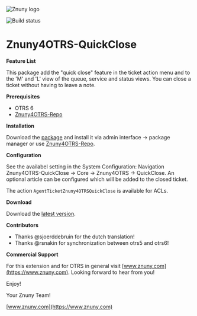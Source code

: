 ![Znuny logo](https://www.znuny.com/assets/images/logo_small.png)


![Build status](https://badge.proxy.znuny.com/Znuny4OTRS-QuickClose/master)

Znuny4OTRS-QuickClose
=====================

**Feature List**

This package add the "quick close" feature in the ticket action menu and to the  'M' and 'L' view of the queue, service and status views. You can close a ticket without having to leave a note.

**Prerequisites**

- OTRS 6
- [Znuny4OTRS-Repo](https://www.znuny.com/add-ons/znuny4otrs-repository)

**Installation**

Download the [package](https://addons.znuny.com/api/addon_repos/public/1074/latest) and install it via admin interface -> package manager or use [Znuny4OTRS-Repo](https://www.znuny.com/add-ons/znuny4otrs-repository).

**Configuration**

See the availabel setting in the System Configuration: Navigation Znuny4OTRS-QuickClose -> Core -> Znuny4OTRS -> QuickClose. An optional article can be configured which will be added to the closed ticket.

The action `AgentTicketZnuny4OTRSQuickClose` is available for ACLs.

**Download**

Download the [latest version](https://addons.znuny.com/api/addon_repos/public/1074/latest).

**Contributors**
- Thanks @sjoerddebruin for the dutch translation!
- Thanks @rsnakin for synchronization between otrs5 and otrs6!

**Commercial Support**

For this extension and for OTRS in general visit [www.znuny.com](https://www.znuny.com). Looking forward to hear from you!

Enjoy!

Your Znuny Team!

[www.znuny.com](https://www.znuny.com)
